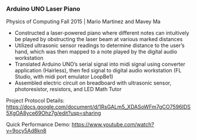 ### Arduino UNO Laser Piano
Physics of Computing Fall 2015 | Mario Martinez and Mavey Ma
* Constructed a laser-powered piano where different notes can intuitively be played by obstructing the laser beam at
various marked distances
* Utilized ultrasonic sensor readings to determine distance to the user’s hand, which was then mapped to a note played
by the digital audio workstation
* Translated Arduino UNO’s serial signal into midi signal using converter application (Hairless), then fed signal to
digital audio workstation (FL Studio, with midi port emulator LoopBe1)
* Assembled electric circuit on breadboard with ultrasonic sensor, photoresistor, resistors, and LED
Math Tutor

Project Protocol Details: https://docs.google.com/document/d/1RsGALm5_XDASoWFm7gCO7596IDS5XgOA8yce69Ohz7g/edit?usp=sharing

Quick Performance Demo: https://www.youtube.com/watch?v=9ocy5Ad8kn8 
